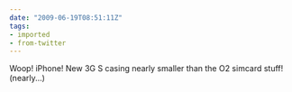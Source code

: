 ```yaml
---
date: "2009-06-19T08:51:11Z"
tags:
- imported
- from-twitter
---
```

Woop! iPhone! New 3G S casing nearly smaller than the O2 simcard stuff! \(nearly...)
